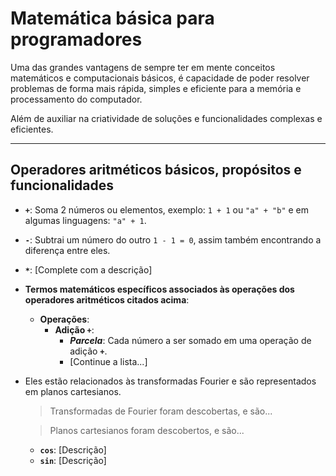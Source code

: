 # Matemática básica para programadores

Uma das grandes vantagens de sempre ter em mente conceitos matemáticos e computacionais básicos, é capacidade de poder resolver problemas de forma mais rápida, simples e eficiente para a memória e processamento do computador.

Além de auxiliar na criatividade de soluções e funcionalidades complexas e eficientes.

---

## Operadores aritméticos básicos, propósitos e funcionalidades

- **`+`**: Soma 2 números ou elementos, exemplo: `1 + 1` ou `"a" + "b"` e em algumas linguagens: `"a" + 1`.

- **`-`**: Subtrai um número do outro `1 - 1 = 0`, assim também encontrando a diferença entre eles.

- **`*`**: [Complete com a descrição]

- **Termos matemáticos específicos associados às operações dos operadores aritméticos citados acima**:
  - **Operações**:
    - **Adição `+`**:
      - ***Parcela***: Cada número a ser somado em uma operação de adição **`+`**.
      - [Continue a lista...]

- Eles estão relacionados às transformadas Fourier e são representados em planos cartesianos.
  > Transformadas de Fourier foram descobertas, e são...
  
  > Planos cartesianos foram descobertos, e são...
  
  - **`cos`**: [Descrição]
  - **`sin`**: [Descrição]

